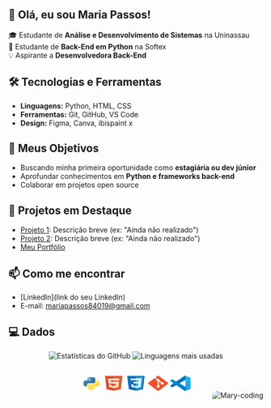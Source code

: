 ## 👋 Olá, eu sou Maria Passos!

🎓 Estudante de **Análise e Desenvolvimento de Sistemas** na Uninassau  
🐍 Estudante de **Back-End em Python** na Softex  
💡 Aspirante a **Desenvolvedora Back-End**  

## 🛠️ Tecnologias e Ferramentas
- **Linguagens:** Python, HTML, CSS
- **Ferramentas:** Git, GitHub, VS Code
- **Design:** Figma, Canva, ibispaint x

## 📌 Meus Objetivos
- Buscando minha primeira oportunidade como **estagiária ou dev júnior**  
- Aprofundar conhecimentos em **Python e frameworks back-end**  
- Colaborar em projetos open source  

## 📂 Projetos em Destaque
- [Projeto 1](link): Descrição breve (ex: "Ainda não realizado")
- [Projeto 2](link): Descrição breve (ex: "Ainda não realizado")
- [Meu Portfólio](link)

## 📫 Como me encontrar
- [LinkedIn](link do seu LinkedIn)
- E-mail: mariapassos84019@gmail.com

## 💻 Dados

<div align="center">
  
![Estatísticas do GitHub](https://github-readme-stats.vercel.app/api?username=Mary-Passos&show_icons=true&theme=radical&hide_title=true)
![Linguagens mais usadas](https://github-readme-stats.vercel.app/api/top-langs/?username=Mary-Passos&layout=compact&theme=radical&langs_count=6)

<div style="display: inline_block"><br>
  
  <img align="center" alt="Mary-Python" height="30" width="40" src="https://raw.githubusercontent.com/devicons/devicon/master/icons/python/python-original.svg">
  <img align="center" alt="Mary-HTML" height="30" width="40" src="https://raw.githubusercontent.com/devicons/devicon/master/icons/html5/html5-original.svg">
  <img align="center" alt="Mary-CSS" height="30" width="40" src="https://raw.githubusercontent.com/devicons/devicon/master/icons/css3/css3-original.svg">
  <img align="center" alt="Mary-Git" height="30" width="40" src="https://raw.githubusercontent.com/devicons/devicon/master/icons/git/git-original.svg">
  <img align="center" alt="Mary-VSCode" height="30" width="40" src="https://raw.githubusercontent.com/devicons/devicon/master/icons/vscode/vscode-original.svg">
</div>

  <img align="right" alt="Mary-coding" height="150" style="border-radius:10px;" src="https://media.giphy.com/media/v1.Y2lkPWVjZjA1ZTQ3MWxza3FicHhmNWZoc2dvNmVzdDN1NWJ6MXN4djEwM2V0c2I4d216MiZlcD12MV9naWZzX3NlYXJjaCZjdD1n/LSKHkpRJySs5W81D7B/giphy.gif">
